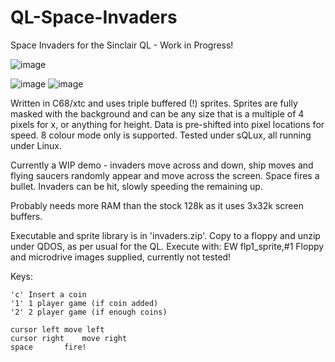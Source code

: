# QL-Space-Invaders
Space Invaders for the Sinclair QL - Work in Progress!

![image](https://github.com/SimonGreenaway/QL-Space-Invaders/assets/29223933/9fbd6799-4762-4635-8bc2-335d26fb7641)

![image](https://github.com/SimonGreenaway/QL-Space-Invaders/assets/29223933/16a34f25-7617-48db-83a2-8a0a1f30ee25) ![image](https://github.com/SimonGreenaway/QL-Space-Invaders/assets/29223933/1f7df6c4-9e9a-4578-9536-8a73513f15f6)


Written in C68/xtc and uses triple buffered (!) sprites. Sprites are fully masked with the background and can be any size that is a multiple of 4 pixels for x, or anything for height. Data is pre-shifted into pixel locations for speed. 8 colour mode only is supported. Tested under sQLux, all running under Linux.

Currently a WIP demo - invaders move across and down, ship moves and flying saucers randomly appear and move across the screen. Space fires a bullet. Invaders can be hit, slowly speeding the remaining up.

Probably needs more RAM than the stock 128k as it uses 3x32k screen buffers.

Executable and sprite library is in 'invaders.zip'. Copy to a floppy and unzip under QDOS, as per usual for the QL. Execute with: EW flp1_sprite,#1
Floppy and microdrive images supplied, currently not tested!

Keys:

	'c'	Insert a coin
	'1'	1 player game (if coin added)
	'2'	2 player game (if enough coins)

	cursor left	move left
	cursor right	move right
	space		fire!
